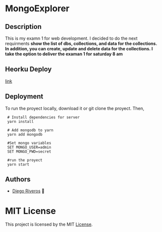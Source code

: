 # MongoExplorer

## Description

This is my examn 1 for web development. I decided to do the next requirments **show the list of dbs, collections, and data for the collections. In addition, you can create, update and delete data for the collections. I take the option to deliver the examan 1 for saturday 8 am**

## Heorku Deploy 

[link]()

## Deployment
To run the proyect locally, download it or git clone the proyect. Then, 
```
 # Install dependencies for server
 yarn install
 
 # Add mongodb to yarn
 yarn add mongodb
 
 #Set mongo variables
 SET MONGO_USER=admin
 SET MONGO_PWD=secret
 
 #run the proyect
 yarn start
```

## Authors 

- [Diego Riveros](https://dfriveros11.github.io/DiegoRiverosWebPage/)  :man:

# MIT License 

This project is licensed by the MIT [License](https://github.com/dfriveros11/CanBeTheObjectIdentify/edit/master/LICENSE.md).

